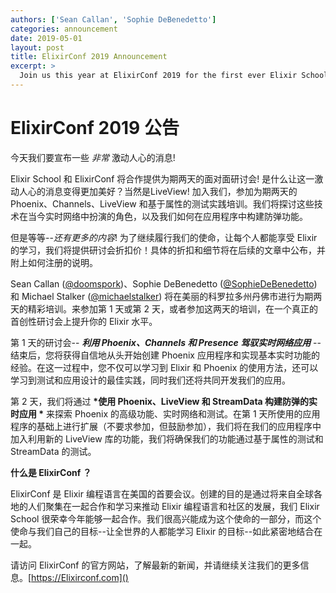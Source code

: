 ```yaml
---
authors: ['Sean Callan', 'Sophie DeBenedetto']
categories: announcement
date: 2019-05-01
layout: post
title: ElixirConf 2019 Announcement
excerpt: >
  Join us this year at ElixirConf 2019 for the first ever Elixir School workshop!
---
```


# ElixirConf 2019 公告

今天我们要宣布一些 _非常_ 激动人心的消息!

Elixir School 和 ElixirConf 将合作提供为期两天的面对面研讨会! 是什么让这一激动人心的消息变得更加美好？当然是LiveView! 加入我们，参加为期两天的 Phoenix、Channels、LiveView 和基于属性的测试实践培训。我们将探讨这些技术在当今实时网络中扮演的角色，以及我们如何在应用程序中构建防弹功能。

但是等等--_还有更多的内容_! 为了继续履行我们的使命，让每个人都能享受 Elixir 的学习，我们将提供研讨会折扣价！具体的折扣和细节将在后续的文章中公布，并附上如何注册的说明。

Sean Callan ([@doomspork](https://github.com/doomspork))、Sophie DeBenedetto ([@SophieDeBenedetto](https://github.com/sophiedebenedetto)) 和 Michael Stalker ([@michaelstalker](https://github,com/michaelstalker)) 将在美丽的科罗拉多州丹佛市进行为期两天的精彩培训。来参加第 1 天或第 2 天，或者参加这两天的培训，在一个真正的首创性研讨会上提升你的 Elixir 水平。

第 1 天的研讨会-- __*利用 Phoenix、Channels 和 Presence 驾驭实时网络应用*__ --结束后，您将获得自信地从头开始创建 Phoenix 应用程序和实现基本实时功能的经验。在这一过程中，您不仅可以学习到 Elixir 和 Phoenix 的使用方法，还可以学习到测试和应用设计的最佳实践，同时我们还将共同开发我们的应用。

第 2 天，我们将通过 __*使用 Phoenix、LiveView 和 StreamData 构建防弹的实时应用 *__ 来探索 Phoenix 的高级功能、实时网络和测试。在第 1 天所使用的应用程序的基础上进行扩展（不要求参加，但鼓励参加），我们将在我们的应用程序中加入利用新的 LiveView 库的功能，我们将确保我们的功能通过基于属性的测试和StreamData 的测试。

__什么是 ElixirConf ？__

ElixirConf 是 Elixir 编程语言在美国的首要会议。创建的目的是通过将来自全球各地的人们聚集在一起合作和学习来推动 Elixir 编程语言和社区的发展，我们 Elixir School 很荣幸今年能够一起合作。我们很高兴能成为这个使命的一部分，而这个使命与我们自己的目标--让全世界的人都能学习 Elixir 的目标--如此紧密地结合在一起。

请访问 ElixirConf 的官方网站，了解最新的新闻，并请继续关注我们的更多信息。[https://Elixirconf.com]()
